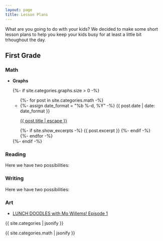 ```yaml
---
layout: page
title: Lesson Plans
---
```


What are you going to do with your kids?  We decided to make some short lesson plans to help you keep your kids busy for at least a little bit trhoughout the day.

## First Grade

### Math
* **Graphs**

  {%- if site.categories.graphs.size > 0 -%}
    <ul class="list-unstyled">
      {%- for post in  site.categories.math -%}
      <li>
        <span class="text-muted">
          {%- assign date_format = "%b %-d, %Y" -%}
          {{ post.date | date: date_format }}
        </span>
        <p class="h5">
          <a href="{{ post.url | relative_url }}">
            {{ post.title | escape }}
          </a>
        </p>
        {%- if site.show_excerpts -%}
          {{ post.excerpt }}
        {%- endif -%}
      </li>
      {%- endfor -%}
    </ul>
  {%- endif -%}

### Reading

Here we have two possibilities:

### Writing

Here we have two possibilities:

### Art

* [LUNCH DOODLES with Mo Willems! Episode 1](https://www.youtube.com/watch?v=RmzjCPQv3y8)


{{ site.categories | jsonify  }}

{{ site.categories.math | jsonify  }}